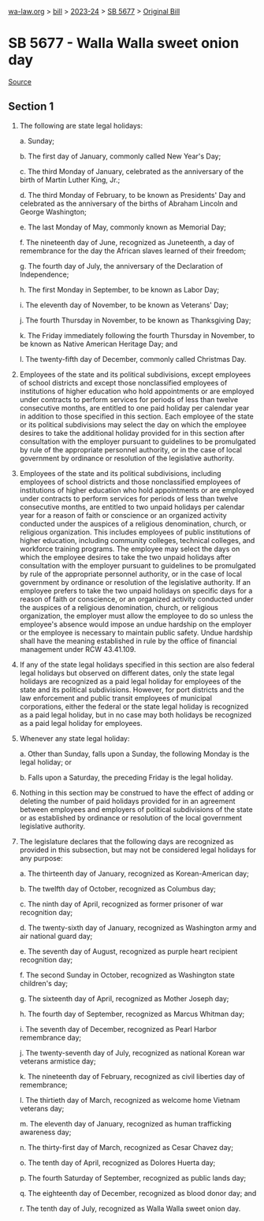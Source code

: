 [wa-law.org](/) > [bill](/bill/) > [2023-24](/bill/2023-24/) > [SB 5677](/bill/2023-24/sb/5677/) > [Original Bill](/bill/2023-24/sb/5677/1/)

# SB 5677 - Walla Walla sweet onion day

[Source](http://lawfilesext.leg.wa.gov/biennium/2023-24/Pdf/Bills/Senate%20Bills/5677.pdf)

## Section 1
1. The following are state legal holidays:

    a. Sunday;

    b. The first day of January, commonly called New Year's Day;

    c. The third Monday of January, celebrated as the anniversary of the birth of Martin Luther King, Jr.;

    d. The third Monday of February, to be known as Presidents' Day and celebrated as the anniversary of the births of Abraham Lincoln and George Washington;

    e. The last Monday of May, commonly known as Memorial Day;

    f. The nineteenth day of June, recognized as Juneteenth, a day of remembrance for the day the African slaves learned of their freedom;

    g. The fourth day of July, the anniversary of the Declaration of Independence;

    h. The first Monday in September, to be known as Labor Day;

    i. The eleventh day of November, to be known as Veterans' Day;

    j. The fourth Thursday in November, to be known as Thanksgiving Day;

    k. The Friday immediately following the fourth Thursday in November, to be known as Native American Heritage Day; and

    l. The twenty-fifth day of December, commonly called Christmas Day.

2. Employees of the state and its political subdivisions, except employees of school districts and except those nonclassified employees of institutions of higher education who hold appointments or are employed under contracts to perform services for periods of less than twelve consecutive months, are entitled to one paid holiday per calendar year in addition to those specified in this section. Each employee of the state or its political subdivisions may select the day on which the employee desires to take the additional holiday provided for in this section after consultation with the employer pursuant to guidelines to be promulgated by rule of the appropriate personnel authority, or in the case of local government by ordinance or resolution of the legislative authority.

3. Employees of the state and its political subdivisions, including employees of school districts and those nonclassified employees of institutions of higher education who hold appointments or are employed under contracts to perform services for periods of less than twelve consecutive months, are entitled to two unpaid holidays per calendar year for a reason of faith or conscience or an organized activity conducted under the auspices of a religious denomination, church, or religious organization. This includes employees of public institutions of higher education, including community colleges, technical colleges, and workforce training programs. The employee may select the days on which the employee desires to take the two unpaid holidays after consultation with the employer pursuant to guidelines to be promulgated by rule of the appropriate personnel authority, or in the case of local government by ordinance or resolution of the legislative authority. If an employee prefers to take the two unpaid holidays on specific days for a reason of faith or conscience, or an organized activity conducted under the auspices of a religious denomination, church, or religious organization, the employer must allow the employee to do so unless the employee's absence would impose an undue hardship on the employer or the employee is necessary to maintain public safety. Undue hardship shall have the meaning established in rule by the office of financial management under RCW 43.41.109.

4. If any of the state legal holidays specified in this section are also federal legal holidays but observed on different dates, only the state legal holidays are recognized as a paid legal holiday for employees of the state and its political subdivisions. However, for port districts and the law enforcement and public transit employees of municipal corporations, either the federal or the state legal holiday is recognized as a paid legal holiday, but in no case may both holidays be recognized as a paid legal holiday for employees.

5. Whenever any state legal holiday:

    a. Other than Sunday, falls upon a Sunday, the following Monday is the legal holiday; or

    b. Falls upon a Saturday, the preceding Friday is the legal holiday.

6. Nothing in this section may be construed to have the effect of adding or deleting the number of paid holidays provided for in an agreement between employees and employers of political subdivisions of the state or as established by ordinance or resolution of the local government legislative authority.

7. The legislature declares that the following days are recognized as provided in this subsection, but may not be considered legal holidays for any purpose:

    a. The thirteenth day of January, recognized as Korean-American day;

    b. The twelfth day of October, recognized as Columbus day;

    c. The ninth day of April, recognized as former prisoner of war recognition day;

    d. The twenty-sixth day of January, recognized as Washington army and air national guard day;

    e. The seventh day of August, recognized as purple heart recipient recognition day;

    f. The second Sunday in October, recognized as Washington state children's day;

    g. The sixteenth day of April, recognized as Mother Joseph day;

    h. The fourth day of September, recognized as Marcus Whitman day;

    i. The seventh day of December, recognized as Pearl Harbor remembrance day;

    j. The twenty-seventh day of July, recognized as national Korean war veterans armistice day;

    k. The nineteenth day of February, recognized as civil liberties day of remembrance;

    l. The thirtieth day of March, recognized as welcome home Vietnam veterans day;

    m. The eleventh day of January, recognized as human trafficking awareness day;

    n. The thirty-first day of March, recognized as Cesar Chavez day;

    o. The tenth day of April, recognized as Dolores Huerta day;

    p. The fourth Saturday of September, recognized as public lands day;

    q. The eighteenth day of December, recognized as blood donor day; and

    r. The tenth day of July, recognized as Walla Walla sweet onion day.

